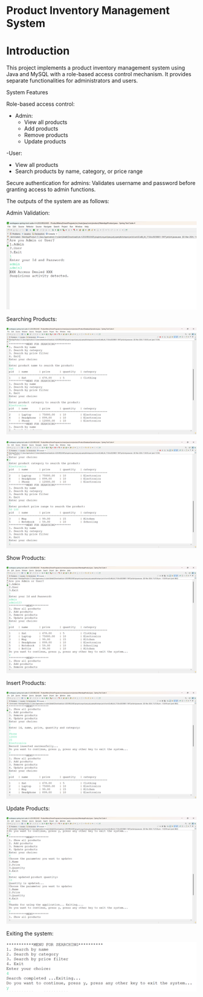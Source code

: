 # Product Inventory Management System
# Introduction

This project implements a product inventory management system using Java and MySQL with a role-based access control mechanism. It provides separate functionalities for administrators and users.

System Features

Role-based access control:
- Admin:
  - View all products
  - Add products
  - Remove products
  - Update products

-User:
  - View all products
  - Search products by name, category, or price range

Secure authentication for admins: Validates username and password before granting access to admin functions.

The outputs of the system are as follows:

Admin Validation:

![Alt text](https://github.com/bhaktim19/College_connect_Capgemini_Certified_10427_KBPCoE-Satara/blob/main/Product%20Inventory%20Management%20System/Outputs/Admin%20validation.png)


Searching Products:

![Alt text](https://github.com/bhaktim19/College_connect_Capgemini_Certified_10427_KBPCoE-Satara/blob/main/Product%20Inventory%20Management%20System/Outputs/Searching1.png)

![Alt text](https://github.com/bhaktim19/College_connect_Capgemini_Certified_10427_KBPCoE-Satara/blob/main/Product%20Inventory%20Management%20System/Outputs/Searching2.png)


Show Products:

![Alt text](https://github.com/bhaktim19/College_connect_Capgemini_Certified_10427_KBPCoE-Satara/blob/main/Product%20Inventory%20Management%20System/Outputs/Show%20products.png)


Insert Products:

![Alt text](https://github.com/bhaktim19/College_connect_Capgemini_Certified_10427_KBPCoE-Satara/blob/main/Product%20Inventory%20Management%20System/Outputs/Insert%20product.png)


Update Products:

![Alt text](https://github.com/bhaktim19/College_connect_Capgemini_Certified_10427_KBPCoE-Satara/blob/main/Product%20Inventory%20Management%20System/Outputs/Update%20product.png)


Exiting the system:

![Alt text](https://github.com/bhaktim19/College_connect_Capgemini_Certified_10427_KBPCoE-Satara/blob/main/Product%20Inventory%20Management%20System/Outputs/Exiting.png)
